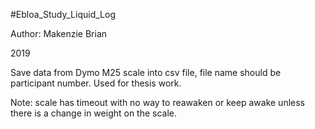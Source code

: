 #Ebloa_Study_Liquid_Log

Author: Makenzie Brian

2019

Save data from Dymo M25 scale into csv file, file name should be participant number. Used for thesis work.

Note: scale has timeout with no way to reawaken or keep awake unless there is a change in weight on the scale.
